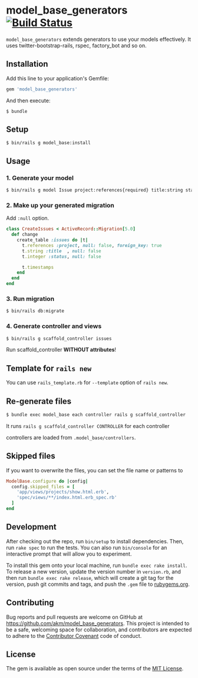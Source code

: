 # model_base_generators [![Build Status](https://travis-ci.org/akm/model_base_generators.svg?branch=master)](https://travis-ci.org/akm/model_base_generators)

`model_base_generators` extends generators to use your models effectively.
It uses twitter-bootstrap-rails, rspec, factory_bot and so on.


## Installation

Add this line to your application's Gemfile:

```ruby
gem 'model_base_generators'
```

And then execute:

    $ bundle

## Setup

    $ bin/rails g model_base:install

## Usage

### 1. Generate your model

```bash
$ bin/rails g model Issue project:references{required} title:string status:integer
```

### 2. Make up your generated migration

Add `:null` option.

```ruby
class CreateIssues < ActiveRecord::Migration[5.0]
  def change
    create_table :issues do |t|
      t.references :project, null: false, foreign_key: true
      t.string :title  , null: false
      t.integer :status, null: false

      t.timestamps
    end
  end
end
```

### 3. Run migration

```bash
$ bin/rails db:migrate
```

### 4. Generate controller and views

```bash
$ bin/rails g scaffold_controller issues
```

Run scaffold_controller **WITHOUT attributes**!

## Template for `rails new`

You can use `rails_template.rb` for `--template` option of `rails new`.

## Re-generate files

```bash
$ bundle exec model_base each controller rails g scaffold_controller
```

It runs `rails g scaffold_controller CONTROLLER` for each controller

controllers are loaded from `.model_base/controllers`.

## Skipped files

If you want to overwrite the files, you can set the file name or patterns
to

```ruby
ModelBase.configure do |config|
  config.skipped_files = [
    'app/views/projects/show.html.erb',
    'spec/views/**/index.html.erb_spec.rb'
  ]
end
```

## Development

After checking out the repo, run `bin/setup` to install dependencies. Then, run `rake spec` to run the tests. You can also run `bin/console` for an interactive prompt that will allow you to experiment.

To install this gem onto your local machine, run `bundle exec rake install`. To release a new version, update the version number in `version.rb`, and then run `bundle exec rake release`, which will create a git tag for the version, push git commits and tags, and push the `.gem` file to [rubygems.org](https://rubygems.org).

## Contributing

Bug reports and pull requests are welcome on GitHub at https://github.com/akm/model_base_generators. This project is intended to be a safe, welcoming space for collaboration, and contributors are expected to adhere to the [Contributor Covenant](http://contributor-covenant.org) code of conduct.


## License

The gem is available as open source under the terms of the [MIT License](http://opensource.org/licenses/MIT).


